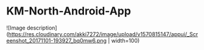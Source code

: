 # KM-North-Android-App

![Image description](https://res.cloudinary.com/akki7272/image/upload/v1570815147/appui/_Screenshot_20171101-193927_bq0mw6.png | width=100)
